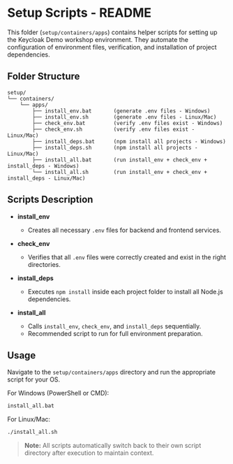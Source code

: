 # Setup Scripts - README

This folder (`setup/containers/apps`) contains helper scripts for setting up the Keycloak Demo workshop environment.
They automate the configuration of environment files, verification, and installation of project dependencies.

## Folder Structure

```
setup/
└── containers/
    └── apps/
        ├── install_env.bat       (generate .env files - Windows)
        ├── install_env.sh        (generate .env files - Linux/Mac)
        ├── check_env.bat         (verify .env files exist - Windows)
        ├── check_env.sh          (verify .env files exist - Linux/Mac)
        ├── install_deps.bat      (npm install all projects - Windows)
        ├── install_deps.sh       (npm install all projects - Linux/Mac)
        ├── install_all.bat       (run install_env + check_env + install_deps - Windows)
        └── install_all.sh        (run install_env + check_env + install_deps - Linux/Mac)
```

## Scripts Description

- **install\_env**

  - Creates all necessary `.env` files for backend and frontend services.

- **check\_env**

  - Verifies that all `.env` files were correctly created and exist in the right directories.

- **install\_deps**

  - Executes `npm install` inside each project folder to install all Node.js dependencies.

- **install\_all**

  - Calls `install_env`, `check_env`, and `install_deps` sequentially.
  - Recommended script to run for full environment preparation.

## Usage

Navigate to the `setup/containers/apps` directory and run the appropriate script for your OS.

For Windows (PowerShell or CMD):

```bash
install_all.bat
```

For Linux/Mac:

```bash
./install_all.sh
```

> **Note:** All scripts automatically switch back to their own script directory after execution to maintain context.

